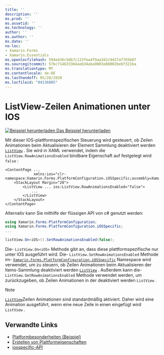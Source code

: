 ```yaml
---
title: ''
description: ''
ms.prod: ''
ms.assetid: ''
ms.technology: ''
author: ''
ms.author: ''
ms.date: ''
no-loc:
- Xamarin.Forms
- Xamarin.Essentials
ms.openlocfilehash: 594e436c9db7c123fea4f9aa262c9d27af765b07
ms.sourcegitcommit: 57bc714633364aeb34aba9803e88802bebf321ba
ms.translationtype: MT
ms.contentlocale: de-DE
ms.lasthandoff: 05/28/2020
ms.locfileid: "84136005"
---
```

# <a name="listview-row-animations-on-ios"></a>ListView-Zeilen Animationen unter IOS

[![Beispiel herunterladen](~/media/shared/download.png) Das Beispiel herunterladen](https://docs.microsoft.com/samples/xamarin/xamarin-forms-samples/userinterface-platformspecifics)

Mit dieser IOS-plattformspezifischen Steuerung wird gesteuert, ob Zeilen Animationen beim Aktualisieren der Element Sammlung deaktiviert werden [`ListView`](xref:Xamarin.Forms.ListView) . Sie wird in XAML verwendet, indem die `ListView.RowAnimationsEnabled` bindbare Eigenschaft auf festgelegt wird `false` :

```xaml
<ContentPage ...
             xmlns:ios="clr-namespace:Xamarin.Forms.PlatformConfiguration.iOSSpecific;assembly=Xamarin.Forms.Core">
    <StackLayout Margin="20">
        <ListView ... ios:ListView.RowAnimationsEnabled="false">
            ...
        </ListView>
    </StackLayout>
</ContentPage>
```

Alternativ kann Sie mithilfe der flüssigen API von c# genutzt werden:

```csharp
using Xamarin.Forms.PlatformConfiguration;
using Xamarin.Forms.PlatformConfiguration.iOSSpecific;
...

listView.On<iOS>().SetRowAnimationsEnabled(false);
```

Die- `ListView.On<iOS>` Methode gibt an, dass diese plattformspezifische nur unter IOS ausgeführt wird. Die- `ListView.SetRowAnimationsEnabled` Methode im- [`Xamarin.Forms.PlatformConfiguration.iOSSpecific`](xref:Xamarin.Forms.PlatformConfiguration.iOSSpecific) Namespace wird verwendet, um zu steuern, ob Zeilen Animationen beim Aktualisieren der Items-Sammlung deaktiviert werden [`ListView`](xref:Xamarin.Forms.ListView) . Außerdem kann die- `ListView.GetRowAnimationsEnabled` Methode verwendet werden, um zurückzugeben, ob Zeilen Animationen in der deaktiviert werden `ListView` .

> [!NOTE]
> [`ListView`](xref:Xamarin.Forms.ListView)Zeilen Animationen sind standardmäßig aktiviert. Daher wird eine Animation ausgeführt, wenn eine neue Zeile in einen eingefügt wird `ListView` .

## <a name="related-links"></a>Verwandte Links

- [Platformbesonderheiten (Beispiel)](https://docs.microsoft.com/samples/xamarin/xamarin-forms-samples/userinterface-platformspecifics)
- [Erstellen von Plattformeigenschaften](~/xamarin-forms/platform/platform-specifics/index.md#creating-platform-specifics)
- [iosspecific-API](xref:Xamarin.Forms.PlatformConfiguration.iOSSpecific)
